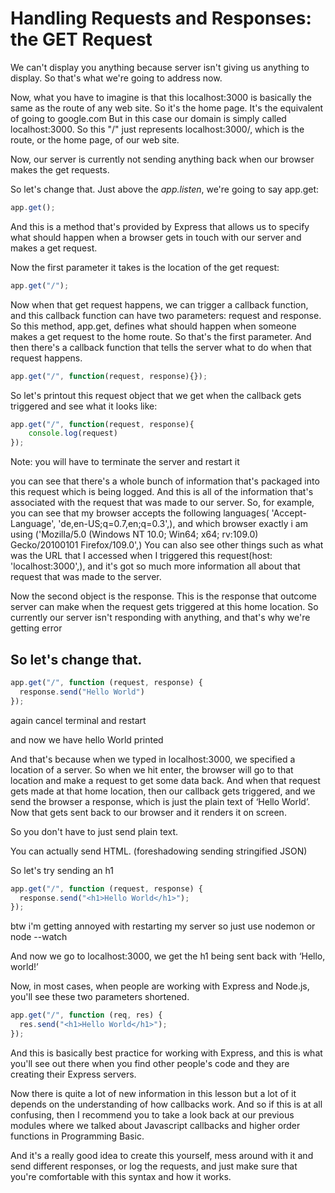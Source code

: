# Handling Requests and Responses: the GET Request

We can't display you anything because server isn't giving us anything to display. So that's what we're going to address now.

Now, what you have to imagine is that this localhost:3000 is basically the same as the route of any web site. So it's the home page. It's the equivalent of going to google.com But in this case our domain is simply called localhost:3000. So this "/" just represents localhost:3000/, which is the route, or the home page, of our web site.

Now, our server is currently not sending anything back when our browser makes the get requests.

So let's change that. Just above the _app.listen_, we're going to say app.get:

```js
app.get();
```

And this is a method that's provided by Express that allows us to specify what should happen when a browser gets in touch with our server and makes a get request.

Now the first parameter it takes is the location of the get request:
```js
app.get("/");
```

Now when that get request happens, we can trigger a callback function, and this callback function can have two parameters: request and response.
So this method, app.get, defines what should happen when someone makes a get request to the home route. So that's the first parameter.
And then there's a callback function that tells the server what to do when that request happens.
```js
app.get("/", function(request, response){});
```
So let's printout this request object that we get when the callback gets triggered and see what it looks like:
```js
app.get("/", function(request, response){
    console.log(request)
});
```

Note: you will have to terminate the server and restart it

you can see that there's a whole bunch of information that's packaged into this request which is being logged. And this is all of the information that's associated with the request that was made to our server. So, for example, you can see that my browser accepts the following languages( 'Accept-Language',
    'de,en-US;q=0.7,en;q=0.3',), and which browser exactly i am using ('Mozilla/5.0 (Windows NT 10.0; Win64; x64; rv:109.0) Gecko/20100101 Firefox/109.0',) 
    You can also see other things such as what was the URL that I accessed when I triggered this request(host: 'localhost:3000',),
and it's got so much more information all about that request that was made to the server.

Now the second object is the response.
This is the response that outcome server can make when the request gets triggered at this home location. So currently our server isn't responding with anything, and that's why we're getting error

## So let's change that.

```js
app.get("/", function (request, response) {
  response.send("Hello World")
});
```

again cancel terminal and restart

and now we have hello World printed


And that's because when we typed in localhost:3000, we specified a location of a server. So when we hit enter, the browser will go to that location and make a request to get some data back. And when that request gets made at that home location, then our callback gets triggered, and we send the browser a response, which is just the plain text of ‘Hello World’. Now that gets sent back to our browser and it renders it on screen.

So you don't have to just send plain text.

You can actually send HTML. (foreshadowing sending stringified JSON)

So let's try sending an h1

```js
app.get("/", function (request, response) {
  response.send("<h1>Hello World</h1>");
});
```
btw i'm getting annoyed with restarting my server so just use nodemon or node --watch


And now we go to localhost:3000, we get the h1 being sent back with ‘Hello, world!’

Now, in most cases, when people are working with Express and Node.js, you'll see these two parameters shortened.

```js
app.get("/", function (req, res) {
  res.send("<h1>Hello World</h1>");
});
```

And this is basically best practice for working with Express, and this is what you'll see out there when you find other people's code and they are creating their Express servers.


Now there is quite a lot of new information in this lesson but a lot of it depends on the understanding of how callbacks work. And so if this is at all confusing, then I recommend you to take a look back at our previous modules where we talked about Javascript callbacks and higher order functions in Programming Basic.

And it's a really good idea to create this yourself, mess around with it and send different responses, or log the requests, and just make sure that you're comfortable with this syntax and how it works.